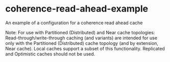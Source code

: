 # coherence-read-ahead-example
An example of a configuration for a coherence read ahead cache

Note: 
For use with Partitioned (Distributed) and Near cache topologies: Read-through/write-through caching (and variants) are intended for use only with the Partitioned (Distributed) cache topology (and by extension, Near cache). Local caches support a subset of this functionality. Replicated and Optimistic caches should not be used.
